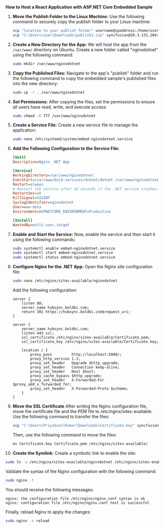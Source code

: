 **How to Host a React Application with ASP.NET Core Embedded Sample**

1. **Move the Publish Folder to the Linux Machine:**
   Use the following command to securely copy the publish folder to your Linux machine:
   ```bash
   scp "location to your publish folder" username@ipaddress:/home/username
   scp "C:\Users\user\Downloads\publish1.zip" syncfusion@20.3.131.204:/home/syncfusion
   ```

2. **Create a New Directory for the App:**
   We will host the app from the `/var/www/` directory on Ubuntu. Create a new folder called "nginxdotnet" using the following command:
   ```bash
   sudo mkdir /var/www/nginxdotnet
   ```

3. **Copy the Published Files:**
   Navigate to the app's "publish" folder and run the following command to copy the embedded sample's published files into the new directory:
   ```bash
   sudo cp -r . /var/www/nginxdotnet
   ```

4. **Set Permissions:**
   After copying the files, set the permissions to ensure all users have read, write, and execute access:
   ```bash
   sudo chmod -R 777 /var/www/nginxdotnet
   ```

5. **Create a Service File:**
   Create a new service file to manage the application:
   ```bash
   sudo nano /etc/systemd/system/embed-nginxdotnet.service
   ```

6. **Add the Following Configuration to the Service File:**
   ```ini
   [Unit]
   Description=Nginx .NET App

   [Service]
   WorkingDirectory=/var/www/nginxdotnet
   ExecStart=/var/www/bold-services/dotnet/dotnet /var/www/nginxdotnet/BoldBI.Embed.Sample.dll --urls=http://localhost:5000
   Restart=always
   # Restart the service after 10 seconds if the .NET service crashes:
   RestartSec=10
   KillSignal=SIGINT
   SyslogIdentifier=nginxdotnet
   User=www-data
   Environment=ASPNETCORE_ENVIRONMENT=Production

   [Install]
   WantedBy=multi-user.target
   ```

7. **Enable and Start the Service:**
   Now, enable the service and then start it using the following commands:
   ```bash
   sudo systemctl enable embed-nginxdotnet.service
   sudo systemctl start embed-nginxdotnet.service
   sudo systemctl status embed-nginxdotnet.service
   ```

8. **Configure Nginx for the .NET App:**
   Open the Nginx site configuration file:
   ```bash
   sudo nano /etc/nginx/sites-available/nginxdotnet
   ```

   Add the following configuration:
   ```nginx
   server {
       listen 80;
       server_name hubsync.boldbi.com;
       return 301 https://hubsync.boldbi.com$request_uri;
   }

   server {
       server_name hubsync.boldbi.com;
       listen 443 ssl;
       ssl_certificate /etc/nginx/sites-available/Certificate.pem;
       ssl_certificate_key /etc/nginx/sites-available/Certificate.key;

       location / {
           proxy_pass         http://localhost:5000/;
           proxy_http_version 1.1;
           proxy_set_header   Upgrade $http_upgrade;
           proxy_set_header   Connection keep-alive;
           proxy_set_header   Host $host;
           proxy_cache_bypass $http_upgrade;
           proxy_set_header   X-Forwarded-For $proxy_add_x_forwarded_for;
           proxy_set_header   X-Forwarded-Proto $scheme;
       }
   }
   ```
9. **Move the SSL Certificate**
   After writing the Nginx configuration file, move the certificate file and the PEM file to /etc/nginx/sites-available. Use the following command to transfer the files:
   
   ```bash
   scp "C:\Users\PriyaSunilKumar\Downloads\Certificate.key" syncfusion@20.3.131.204:/home/syncfusion
   ```
   
   Then, use the following command to move the files:
   
   ```bash
   mv Certificate.key Certificate.pem /etc/nginx/sites-available/
   ```
10. **Create the Symlink:**
   Create a symbolic link to enable the site:
   ```bash
   sudo ln -s /etc/nginx/sites-available/nginxdotnet /etc/nginx/sites-enabled/nginxdotnet
   ```

   Validate the syntax of the Nginx configuration with the following command:
   ```bash
   sudo nginx -t
   ```

   You should receive the following messages:
   ```
   nginx: the configuration file /etc/nginx/nginx.conf syntax is ok
   nginx: configuration file /etc/nginx/nginx.conf test is successful
   ```

   Finally, reload Nginx to apply the changes:
   ```bash
   sudo nginx -s reload
   ```
